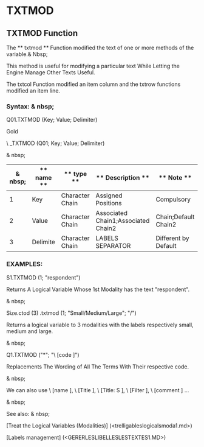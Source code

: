 # TXTMOD

## TXTMOD Function

The ** txtmod ** Function modified the text of one or more methods of the variable.& Nbsp;

This method is useful for modifying a particular text While Letting the Engine Manage Other Texts Useful.

The txtcol Function modified an item column and the txtrow functions modified an item line.

### Syntax: & nbsp;

Q01.TXTMOD (Key; Value; Delimiter)

Gold

\ _TXTMOD (Q01; Key; Value; Delimiter)

& nbsp;

| & nbsp; | ** name ** | ** type ** | ** Description ** | ** Note ** |
| --- | --- | --- | --- | --- |
| &#49; | Key | Character Chain | Assigned Positions | Compulsory |
| &#50; | Value | Character Chain | Associated Chain1;Associated Chain2 | Chain;Default Chain2 |
| &#51; | Delimite | Character Chain | LABELS SEPARATOR | Different by Default |

### EXAMPLES:

S1.TXTMOD (1; "respondent")

Returns A Logical Variable Whose 1st Modality has the text "respondent".

& nbsp;

Size.ctod (3) .txtmod (1; "Small/Medium/Large"; "/")

Returns a logical variable to 3 modalities with the labels respectively small, medium and large.

& nbsp;

Q1.TXTMOD ("\*"; "\ [code \]")

Replacements The Wording of All The Terms With Their respective code.

& nbsp;

We can also use \ [name \], \ [Title \], \ [Title: S \], \ [Filter \], \ [comment \] ...

& nbsp;

See also: & nbsp;

[Treat the Logical Variables (Modalities)] (<trelligableslogicalsmoda1.md>)

[Labels management] (<GERERLESLIBELLESLESTEXTES1.MD>)